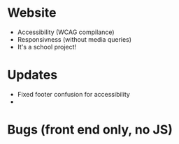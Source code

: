 # Website
- Accessibility (WCAG compilance)
- Responsivness (without media queries)
- It's a school project!

# Updates
- Fixed footer confusion for accessibility
- 

# Bugs (front end only, no JS)
